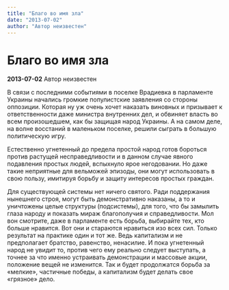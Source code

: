 ```yaml
---
title: "Благо во имя зла"
date: "2013-07-02"
author: "Автор неизвестен"
---
```


# Благо во имя зла

**2013-07-02** Автор неизвестен

В связи с последними событиями в поселке Врадиевка в парламенте Украины начались громкие популистские заявления со стороны оппозиции. Которая ну уж очень хочет наказать виновных и призывает к ответственности даже министра внутренних дел, и обвиняет власть во всем произошедшем, как бы защищая народ Украины. А на самом деле, на волне восстаний в маленьком поселке, решили сыграть в большую политическую игру.

Естественно угнетенный до предела простой народ готов бороться против растущей несправедливости и в данном случае явного подавления простых людей, вспыхнуло ярое негодовании. Но даже такие неприятные для вельможей эпизоды, они могут использовать в свою пользу, имитируя борьбу и защиту интересов простых граждан.

Для существующей системы нет ничего святого. Ради поддержания нынешнего строя, могут быть демонстративно наказаны, а то и уничтожены целые структуры (подсистемы), для того, что бы замылить глаза народу и показать мираж благополучия и справедливости. Мол вон смотрите, даже в парламенте есть борьба, выбирайте тех, кто больше нравится. Вот они и стараются нравиться изо всех сил. Только результат на практике один и тот же. Ведь капитализм и не предполагает братство, равенство, ненасилие. И пока угнетенный народ не увидит то, против чего ему реально следует выступать, а точнее за что именно устраивать демонстрации и массовые акции, положение вещей не изменится. Так и будет продолжатся борьба за «мелкие», частичные победы, а капитализм будет делать свое «грязное» дело.